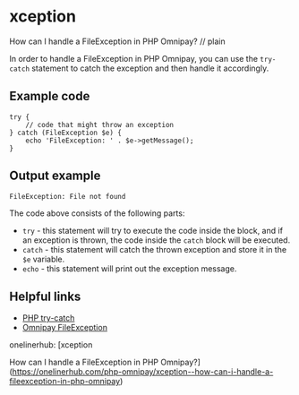 # xception

How can I handle a FileException in PHP Omnipay?
// plain

In order to handle a FileException in PHP Omnipay, you can use the `try-catch` statement to catch the exception and then handle it accordingly.

## Example code

```
try {
    // code that might throw an exception
} catch (FileException $e) {
    echo 'FileException: ' . $e->getMessage();
}
```

## Output example

```
FileException: File not found
```

The code above consists of the following parts:
- `try` - this statement will try to execute the code inside the block, and if an exception is thrown, the code inside the `catch` block will be executed.
- `catch` - this statement will catch the thrown exception and store it in the `$e` variable.
- `echo` - this statement will print out the exception message.

## Helpful links
- [PHP try-catch](https://www.php.net/manual/en/language.exceptions.php)
- [Omnipay FileException](https://github.com/thephpleague/omnipay/blob/master/src/Exception/FileException.php)

onelinerhub: [xception

How can I handle a FileException in PHP Omnipay?](https://onelinerhub.com/php-omnipay/xception--how-can-i-handle-a-fileexception-in-php-omnipay)
